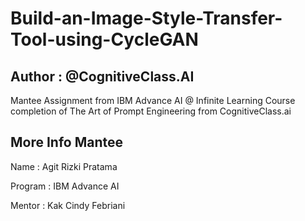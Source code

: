 # Build-an-Image-Style-Transfer-Tool-using-CycleGAN

## Author : @CognitiveClass.AI

Mantee Assignment from IBM Advance AI @ Infinite Learning Course completion of The Art of Prompt Engineering from CognitiveClass.ai

## More Info Mantee

Name      : Agit Rizki Pratama

Program   : IBM Advance AI

Mentor    : Kak Cindy Febriani
